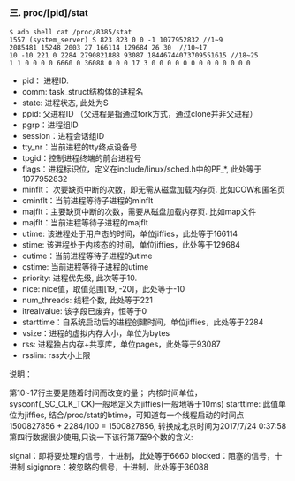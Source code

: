##

### 三. proc/[pid]/stat


```
$ adb shell cat /proc/8385/stat
1557 (system_server) S 823 823 0 0 -1 1077952832 //1~9
2085481 15248 2003 27 166114 129684 26 30  //10~17
10 -10 221 0 2284 2790821888 93087 18446744073709551615 //18~25
1 1 0 0 0 0 6660 0 36088 0 0 0 17 3 0 0 0 0 0 0 0 0 0 0 0 0 0
```

* pid： 进程ID.
* comm: task_struct结构体的进程名
* state: 进程状态, 此处为S
* ppid: 父进程ID （父进程是指通过fork方式，通过clone并非父进程）
* pgrp：进程组ID
* session：进程会话组ID
* tty_nr：当前进程的tty终点设备号
* tpgid：控制进程终端的前台进程号
* flags：进程标识位，定义在include/linux/sched.h中的PF_*, 此处等于1077952832
* minflt： 次要缺页中断的次数，即无需从磁盘加载内存页. 比如COW和匿名页
* cminflt：当前进程等待子进程的minflt
* majflt：主要缺页中断的次数，需要从磁盘加载内存页. 比如map文件
* majflt：当前进程等待子进程的majflt
* utime: 该进程处于用户态的时间，单位jiffies，此处等于166114
* stime: 该进程处于内核态的时间，单位jiffies，此处等于129684
* cutime：当前进程等待子进程的utime
* cstime: 当前进程等待子进程的utime
* priority: 进程优先级, 此次等于10.
* nice: nice值，取值范围[19, -20]，此处等于-10
* num_threads: 线程个数, 此处等于221
* itrealvalue: 该字段已废弃，恒等于0
* starttime：自系统启动后的进程创建时间，单位jiffies，此处等于2284
* vsize：进程的虚拟内存大小，单位为bytes
* rss: 进程独占内存+共享库，单位pages，此处等于93087
* rsslim: rss大小上限

说明：

第10~17行主要是随着时间而改变的量；
内核时间单位，sysconf(_SC_CLK_TCK)一般地定义为jiffies(一般地等于10ms)
starttime: 此值单位为jiffies, 结合/proc/stat的btime，可知道每一个线程启动的时间点
1500827856 + 2284/100 = 1500827856, 转换成北京时间为2017/7/24 0:37:58
第四行数据很少使用,只说一下该行第7至9个数的含义:

signal：即将要处理的信号，十进制，此处等于6660
blocked：阻塞的信号，十进制
sigignore：被忽略的信号，十进制，此处等于36088